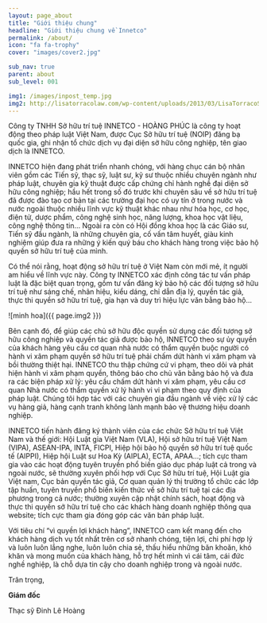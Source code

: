```yaml
---
layout: page_about
title: "Giới thiệu chung"
headline: "Giới thiệu chung về Innetco"
permalink: /about/
icon: "fa fa-trophy"
cover: "images/cover2.jpg"

sub_nav: true
parent: about
sub_level: 001

img1: /images/inpost_temp.jpg
img2: http://lisatorracolaw.com/wp-content/uploads/2013/03/LisaTorracoSlider.jpg
---
```


Công ty TNHH Sở hữu trí tuệ INNETCO - HOÀNG PHÚC là công ty hoạt động theo pháp luật Việt Nam, được Cục Sở hữu trí tuệ (NOIP) đăng bạ quốc gia, ghi nhận tổ chức dịch vụ đại diện sở hữu công nghiệp, tên giao dịch là INNETCO.

INNETCO hiện đang phát triển nhanh chóng, với hàng chục cán bộ nhân viên gồm các Tiến sỹ, thạc sỹ, luật sư, kỹ sư thuộc nhiều chuyên ngành như pháp luật, chuyên gia kỹ thuật được cấp chứng chỉ hành nghề đại diện sở hữu công nghiệp; hầu hết trong số đó trước khi chuyên sâu về sở hữu trí tuệ đã được đào tạo cơ bản tại các trường đại học có uy tín ở trong nước và nước ngoài thuộc nhiều lĩnh vực kỹ thuật khác nhau như hóa học, cơ học, điện tử, dược phẩm, công nghệ sinh học, năng  lượng, khoa học vật liệu, công nghệ thông tin… Ngoài ra còn có Hội đồng khoa học là các Giáo sư, Tiến sỹ đầu ngành, là những chuyên gia, cố vấn tâm huyết, giàu kinh nghiệm giúp đưa ra những ý kiến quý báu cho khách hàng trong việc bảo hộ quyền sở hữu trí tuệ của mình. 

Có thể nói rằng, hoạt động sở hữu trí tuệ ở Việt Nam còn mới mẻ, ít người am hiểu về lĩnh vực này. Công ty INNETCO xác định công tác tư vấn pháp luật là đặc biệt quan trọng, gồm tư vấn đăng ký bảo hộ các đối tượng sở hữu trí tuệ như sáng chế, nhãn hiệu, kiểu dáng, chỉ dẫn địa lý, quyền tác giả, thực thi quyền sở hữu trí tuệ, gia hạn và duy trì hiệu lực văn bằng bảo hộ…

![minh hoa]({{ page.img2 }})

Bên cạnh đó, để giúp các chủ sở hữu độc quyền sử dụng các đối tượng sở hữu công nghiệp và quyền tác giả được bảo hộ, INNETCO theo sự ủy quyền của khách hàng yêu cầu cơ quan nhà nước có thẩm quyền buộc người có hành vi xâm phạm quyền sở hữu trí tuệ phải chấm dứt hành vi xâm phạm và bồi thường thiệt hại. INNETCO thu thập chứng cứ vi phạm, theo dõi và phát hiện hành vi xâm phạm quyền, thông báo cho chủ văn bằng bảo hộ và đưa ra các biện pháp xử lý: yêu cầu chấm dứt hành vi xâm phạm, yêu cầu cơ quan Nhà nước có thẩm quyền xử lý hành vi vi phạm theo quy định của pháp luật. Chúng tôi hợp tác với các chuyên gia đầu ngành về việc xử lý các vụ hàng giả, hàng cạnh tranh không lành mạnh bảo vệ thương hiệu doanh nghiệp.

INNETCO tiến hành đăng ký thành viên của các chức Sở hữu trí tuệ Việt Nam và thế giới: Hội Luật gia Việt Nam (VLA), Hội sở hữu trí tuệ Việt Nam (VIPA), ASEAN-IPA, INTA, FICPI, Hiệp hội bảo hộ quyền sở hữu trí tuệ quốc tế (AIPPI), Hiệp hội Luật sư Hoa Kỳ (AIPLA), ECTA, APAA…; tích cực tham gia vào các hoạt động tuyên truyền phổ biến giáo dục pháp luật cả trong và ngoài nước, sẽ thường xuyên phối hợp với Cục Sở hữu trí tuệ, Hội Luật gia Việt nam, Cục bản quyền tác giả, Cơ quan quản lý thị trường tổ chức các lớp tập huấn, tuyên truyền phổ biến kiến thức về sở hữu trí tuệ tại các địa phương trong cả nước; thường xuyên cập nhật chính sách, hoạt động và thực thi quyền sở hữu trí tuệ cho các khách hàng doanh nghiệp thông qua website; tích cực tham gia đóng góp các văn bản pháp luật.

Với tiêu chí “vì quyền lợi khách hàng”, INNETCO cam kết mang đến cho  khách hàng dịch vụ tốt nhất trên cơ sở nhanh chóng, tiện lợi, chi phí hợp lý và luôn luôn lắng nghe, luôn luôn chia sẻ, thấu hiểu những băn khoăn, khó khăn và mong muốn của khách hàng, hỗ trợ hết mình vì cái tâm, cái đức nghề nghiệp, là chỗ dựa tin cậy cho doanh nghiệp trong và ngoài nước.

Trân trọng,
 
**Giám đốc**

Thạc sỹ Đinh Lê Hoàng
